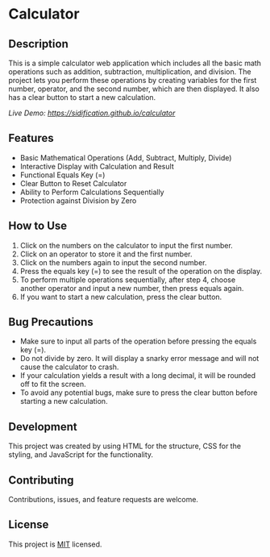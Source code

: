 # Calculator

## Description

This is a simple calculator web application which includes all the basic math operations such as addition, subtraction, multiplication, and division. The project lets you perform these operations by creating variables for the first number, operator, and the second number, which are then displayed. It also has a clear button to start a new calculation.

*Live Demo: https://sidification.github.io/calculator*

## Features

- Basic Mathematical Operations (Add, Subtract, Multiply, Divide)
- Interactive Display with Calculation and Result
- Functional Equals Key (=)
- Clear Button to Reset Calculator
- Ability to Perform Calculations Sequentially
- Protection against Division by Zero

## How to Use

1. Click on the numbers on the calculator to input the first number.
2. Click on an operator to store it and the first number.
3. Click on the numbers again to input the second number.
4. Press the equals key (=) to see the result of the operation on the display.
5. To perform multiple operations sequentially, after step 4, choose another operator and input a new number, then press equals again.
6. If you want to start a new calculation, press the clear button.

## Bug Precautions

- Make sure to input all parts of the operation before pressing the equals key (=).
- Do not divide by zero. It will display a snarky error message and will not cause the calculator to crash.
- If your calculation yields a result with a long decimal, it will be rounded off to fit the screen.
- To avoid any potential bugs, make sure to press the clear button before starting a new calculation.

## Development

This project was created by using HTML for the structure, CSS for the styling, and JavaScript for the functionality.

## Contributing

Contributions, issues, and feature requests are welcome.

## License

This project is [MIT](http://opensource.org/licenses/MIT) licensed.
